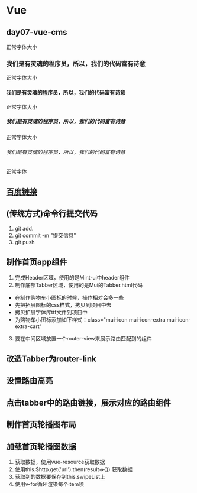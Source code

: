 # Vue
## day07-vue-cms
正常字体大小
### 我们是有灵魂的程序员，所以，我们的代码富有诗意
正常字体大小
#### 我们是有灵魂的程序员，所以，我们的代码富有诗意
正常字体大小
##### 我们是有灵魂的程序员，所以，我们的代码富有诗意
正常字体大小
###### 我们是有灵魂的程序员，所以，我们的代码富有诗意
正常字体

## [百度链接](http://www.baidu.com)

## (传统方式)命令行提交代码
1. git add.
2. git commit -m "提交信息"
3. git push 

## 制作首页app组件
1. 完成Header区域，使用的是Mint-ui中header组件
2. 制作底部Tabber区域，使用的是Mui的Tabber.html代码
 + 在制作购物车小图标的时候，操作相对会多一些
 + 先把拓展图标的css样式，拷贝到项目中去
 + 拷贝扩展字体库ttf文件到项目中
 + 为购物车小图标添加如下样式：class="mui-icon mui-icon-extra mui-icon-extra-cart"
3. 要在中间区域放置一个router-view来展示路由匹配到的组件

## 改造Tabber为router-link
## 设置路由高亮 
## 点击tabber中的路由链接，展示对应的路由组件

## 制作首页轮播图布局

## 加载首页轮播图数据
1. 获取数据，使用vue-resource获取数据
2. 使用this.$http.get('url').then(result=>{}) 获取数据
3. 获取到的数据要保存到this.swipeList上
4. 使用v-for循环渲染每个item项

